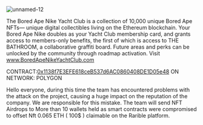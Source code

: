 ![unnamed-12](https://user-images.githubusercontent.com/97267914/193221475-84fec482-26ae-47ee-8654-5290ca8e632b.png)



The Bored Ape Nike Yacht Club is a collection of 10,000 unique Bored Ape NFTs— unique digital collectibles living on the Ethereum blockchain. Your Bored Ape Nike doubles as your Yacht Club membership card, and grants access to members-only benefits, the first of which is access to THE BATHROOM, a collaborative graffiti board. Future areas and perks can be unlocked by the community through roadmap activation. Visit www.BoredApeNikeYachtClub.com

CONTRACT:[0x1138f7E3EFE618ceB537d6AC0860408DE1D05e48](https://www.element.market/collections/the-bored-apes-nike-metaverse-official) ON NETWORK: POLYGON

Hello everyone, during this time the team has encountered problems with the attack on the project, causing a huge impact on the reputation of the company. We are responsible for this mistake. The team will send NFT Airdrops to  More than 10 wallets held as smart contracts were compromised to offset Nft 0.065 ETH ( 100$ ) claimable on the Rarible platform.

